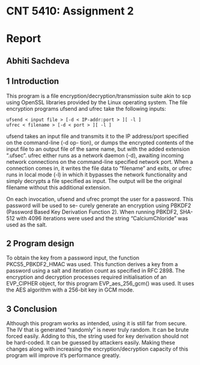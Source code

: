 # CNT 5410: Assignment 2

# Report

## Abhiti Sachdeva

## 1 Introduction

This program is a file encryption/decryption/transmission suite akin to scp using OpenSSL libraries provided by
the Linux operating system. The file encryption programs ufsend and ufrec take the following inputs:

```
ufsend < input file > [-d < IP-addr:port > ][ -l ]
ufrec < filename > [-d < port > ][ -l ]
```
ufsend takes an input file and transmits it to the IP address/port specified on the command-line (-d op-
tion), or dumps the encrypted contents of the input file to an output file of the same name, but with the added
extension “.ufsec”. ufrec either runs as a network daemon (-d), awaiting incoming network connections on the
command-line specified network port. When a connection comes in, it writes the file data to “filename” and
exits, or ufrec runs in local mode (-l) in which it bypasses the network functionality and simply decrypts a file
specified as input. The output will be the original filename without this additional extension.

On each invocation, ufsend and ufrec prompt the user for a password. This password will be used to se-
curely generate an encryption using PBKDF2 (Password Based Key Derivation Function 2). When running
PBKDF2, SHA-512 with 4096 iterations were used and the string “CalciumChloride” was used as the salt.

## 2 Program design

To obtain the key from a password input, the function PKCS5_PBKDF2_HMAC was used. This function
derives a key from a password using a salt and iteration count as specified in RFC 2898. The encryption and
decryption processes required initialisation of an EVP_CIPHER object, for this program EVP_aes_256_gcm()
was used. It uses the AES algorithm with a 256-bit key in GCM mode.


## 3 Conclusion

Although this program works as intended, using it is still far from secure. The IV that is generated “randomly”
is never truly random. It can be brute forced easily. Adding to this, the string used for key derivation should
not be hard-coded. It can be guessed by attackers easily. Making these changes along with increasing the
encryption/decryption capacity of this program will improve it’s performance greatly.


